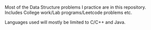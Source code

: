 Most of the Data Structure problems I practice are in this repository. Includes College work/Lab programs/Leetcode problems etc.

Languages used will mostly be limited to C/C++ and Java.
